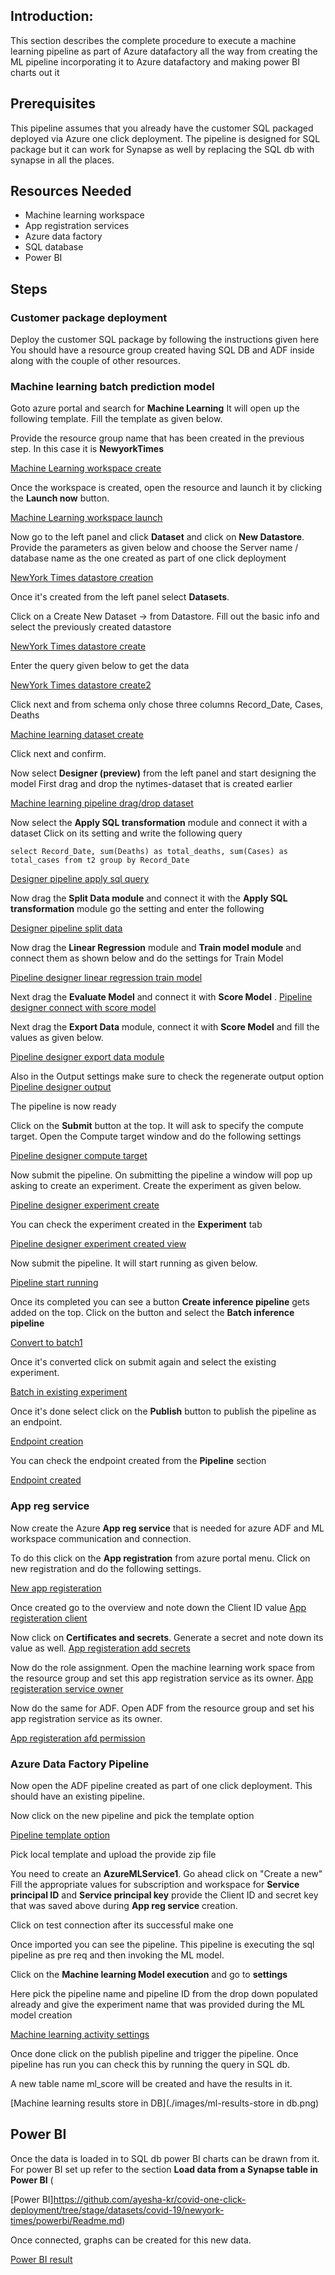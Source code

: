 ## Introduction:

This section describes the complete procedure to execute a machine learning pipeline as part of Azure datafactory all the way from creating the ML pipeline incorporating it to Azure datafactory and making power BI charts out it 

## Prerequisites

This pipeline assumes that you already have the customer SQL packaged deployed via Azure one click deployment. 
The pipeline is designed for SQL package but it can work for Synapse as well by replacing the SQL db with synapse in all the places.

## Resources Needed
  - Machine learning workspace
  - App registration services
  - Azure data factory
  - SQL database
  - Power BI

## Steps

### Customer package deployment

Deploy the customer SQL package by following the instructions given here<hyperlink to NYtimes customer package> 
You should have a resource group created having SQL DB and ADF inside along with the couple of other resources.

### Machine learning batch prediction model

Goto azure portal and search for **Machine Learning**
It will open up the following template. Fill the template as given below.

Provide the resource group name that has been created in the previous step. In this case it is **NewyorkTimes**

[Machine Learning workspace create](./images/ML-ws-create.png)

Once the workspace is created, open the resource and launch it by clicking the **Launch now** button.

[Machine Learning workspace launch](./images/ml-ws-launch.png)


Now go to the left panel and click **Dataset** and click on **New Datastore**.
Provide the parameters as given below and choose the Server name / database name as the one created as part of one click deployment

[NewYork Times datastore creation](./images/nytimes-datastore-creation.png)

Once it's created from the left panel select **Datasets**. 

Click on a Create New Dataset -> from Datastore. Fill out the basic info and select the previously created datastore

[NewYork Times datastore create](./images/nytime-dataset-create.png)

Enter the query given below to get the data

[NewYork Times datastore create2](./images/nytime-dataset-create2.png)

Click next and from schema only chose three columns Record_Date, Cases, Deaths

[Machine learning dataset create](./images/ml-dataset-create4.png)

Click next and confirm.

Now select **Designer (preview)** from the left panel and start designing the model
First drag and drop the nytimes-dataset that is created earlier 

[Machine learning pipeline drag/drop dataset](./images/designer-pipeline-drag-dataset.png)

Now select the **Apply SQL transformation** module  and connect it with a dataset
Click on its setting and write the following query

`select Record_Date, sum(Deaths) as total_deaths, sum(Cases) as total_cases from t2 group by Record_Date`

[Designer pipeline apply sql query](./images/designer-pipeline-apply-sql.png)

Now drag the **Split Data module** and connect it with the **Apply SQL transformation** module go the setting and enter the following

[Designer pipeline split data](./images/designer-pipeline-split-data.png)

Now drag the **Linear Regression** module and **Train model module** and connect them as shown below and do the settings for Train Model

[Pipeline designer linear regression train model](./images/pipeline-design-linear-reg-train-model.png)

Next drag the **Evaluate Model** and connect it with **Score Model**
. 
[Pipeline designer connect with score model](./images/pipeline-design-score-eval.png)

Next drag the **Export Data** module, connect it with **Score Model** and fill the values as given below. 

[Pipeline designer export data module](./images/pipeline-design-exportdata.png)

Also in the Output settings make sure to check the regenerate output option
[Pipeline designer output](./images/pipeline-design-exp-data-output.png)


The pipeline is now ready

Click on the **Submit** button at the top. It will ask to specify the compute target.
Open the Compute target window and do the following settings

[Pipeline designer compute target](./images/design-pipeline-ct.png)

Now submit the pipeline. On submitting the pipeline a window will pop up asking to create an experiment. Create the experiment as given below.

[Pipeline designer experiment create](./images/design-pipeline-exp-create.png)

 You can check the experiment created in the **Experiment** tab

[Pipeline designer experiment created view](./images/exp-created-view.png)

Now submit the pipeline. It will start running as given below.

[Pipeline start running](./images/design-pipeline-start-running.png)

Once its completed you can see a button **Create inference pipeline** gets added on the top.
Click on the button and select the **Batch inference pipeline**

[Convert to batch1](./images/convert-to-batch1.png)

Once it's converted click on submit again and select the existing experiment.

[Batch in existing experiment](./images/batch-in-existing-exp.png)

Once it's done select click on the **Publish** button to publish the pipeline as an endpoint.

[Endpoint creation](./images/endpoint-creation.png)

You can check the endpoint created from the **Pipeline** section

[Endpoint created](./images/ep-created-view.png)




### App reg service 

Now create the Azure **App reg service** that is needed for azure ADF and ML workspace communication and connection. 

To do this click on the **App registration** from azure portal menu.
Click on new registration and do the following settings.

[New app registeration](./images/reg-app-create.png)

Once created go to the overview and note down the Client ID value
[App registeration client](./images/app-reg-client.png)


 Now click on **Certificates and secrets**. Generate a secret and note down its value as well. 
[App registeration add secrets](./images/app-reg-add-secret.png)

Now do the role assignment.
Open the  machine learning work space from the resource group and set this app registration service as its owner.
[App registeration service owner](./images/app-re-ws-permission.png)

Now do the same for ADF. Open ADF from the resource group and set his app registration service as its owner.

[App registeration afd permission](./images/app-reg-adf-permission.png)


### Azure Data Factory Pipeline

Now open the ADF pipeline created as part of one click deployment. This should have an existing pipeline.

Now click on the new pipeline and pick the template option

[Pipeline template option](./images/pipeline-from-template.png)

Pick local template and upload the provide zip file

You need to create  an **AzureMLService1**.
Go ahead click on "Create a new" 
Fill the appropriate values for subscription and workspace for **Service principal ID** and **Service principal key** provide the Client ID and secret key that was saved above during **App reg service** creation.

Click on test connection after its successful make one

Once imported you can see the pipeline. 
This pipeline is executing the sql pipeline as pre req and then invoking the ML model.

Click on the **Machine learning Model execution** and go to **settings**


Here pick the pipeline name and pipeline ID from the drop down populated already and give the experiment name that was provided during the ML model creation

[Machine learning activity settings](./images/ml-activity-setting.png)


Once done click on the publish pipeline and trigger the pipeline.
Once pipeline has run you can check this by running the query in SQL db.

A new table name ml_score will be created and have the results in it.

[Machine learning results store in DB](./images/ml-results-store in db.png)





## Power BI 

Once the data is loaded in to SQL db power BI charts can be drawn from it.
For power BI set up refer to the section **Load data from a Synapse table in Power BI**  (

[Power BI]https://github.com/ayesha-kr/covid-one-click-deployment/tree/stage/datasets/covid-19/newyork-times/powerbi/Readme.md)

Once connected, graphs can be created for this new data.

[Power BI result](./images/power-bi.png)



